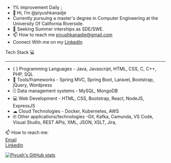 - 1% improvement Daily ;
- 👋 Hi, I’m @piyushkanadje
- Currently pursuing a master's degree in Computer Engineering at the University Of California Riverside.
- 👀 Seeking Summer interships as SDE/SWE.
- 📫 How to reach me piyushkanadje@gmail.com
- Connect With me on my [LinkedIn](https://www.linkedin.com/in/piyush-kanadje/)


Tech Stack 💻<hr/>
- { } Programming Languages - Java, Javascript, HTML, CSS, C, C++, PHP, SQL 
- 🧰 Tools/frameworks - Spring MVC, Spring Boot, Laravel, Bootstrap, jQuery, Wordpress
- 🗄 Data management systems - MySQL, MongoDB
- 💻 Web Development - HTML, CSS, Bootstrap, React, NodeJS, ExpressJS
- ☁ Cloud Technologies - Docker, Kubernetes, AWS 
- 🤓 Other applications/technologies -Git, Kafka, Camunda, VS Code, Visual Studio, REST APIs, XML, JSON, XSLT, Jira, 





📫 How to reach me: <br/>
[Email](piyushkanadje@gmail.com)  <br/>
[LinkedIn](https://www.linkedin.com/in/piyush-kanadje/) <br/>






[![Piyush's GitHub stats](https://github-readme-stats.vercel.app/api?username=piyushkanadje)](https://github.com/piyushkanadje/github-readme-stats)



<!---
piyushkanadje/piyushkanadje is a ✨ special ✨ repository because its `README.md` (this file) appears on your GitHub profile.
You can click the Preview link to take a look at your changes.
--->

